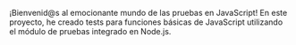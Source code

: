 ¡Bienvenid@s al emocionante mundo de las pruebas en JavaScript! En este proyecto, he creado tests para funciones básicas de JavaScript utilizando el módulo de pruebas integrado en Node.js. 